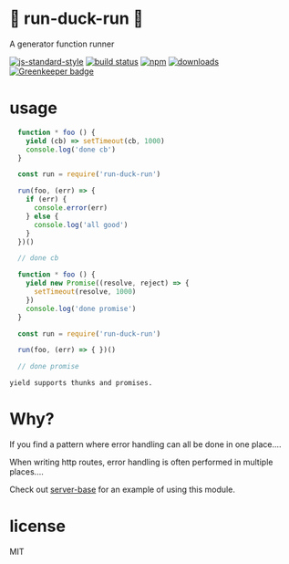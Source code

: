 # 🦆 run-duck-run 🦆

A generator function runner

[![js-standard-style](https://img.shields.io/badge/code_style-standard-brightgreen.svg)](https://github.com/feross/standard)
[![build status](https://api.travis-ci.org/JamesKyburz/run-duck-run.svg)](https://travis-ci.org/JamesKyburz/run-duck-run)
[![npm](https://img.shields.io/npm/v/run-duck-run.svg)](https://npmjs.org/package/run-duck-run)
[![downloads](https://img.shields.io/npm/dm/run-duck-run.svg)](https://npmjs.org/package/run-duck-run)
[![Greenkeeper badge](https://badges.greenkeeper.io/JamesKyburz/run-duck-run.svg)](https://greenkeeper.io/)

# usage

```javascript
  function * foo () {
    yield (cb) => setTimeout(cb, 1000)
    console.log('done cb')
  }

  const run = require('run-duck-run')

  run(foo, (err) => {
    if (err) {
      console.error(err)
    } else {
      console.log('all good')
    }
  })()

  // done cb
```

```javascript
  function * foo () {
    yield new Promise((resolve, reject) => {
      setTimeout(resolve, 1000)
    })
    console.log('done promise')
  }

  const run = require('run-duck-run')

  run(foo, (err) => { })()

  // done promise
```

`yield supports thunks and promises.`

# Why?

If you find a pattern where error handling can all be done in one place....

When writing http routes, error handling is often performed in multiple places....

Check out [server-base](https://npm.im/server-base) for an example of using this module.

# license

MIT
